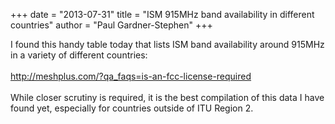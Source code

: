 +++
date = "2013-07-31"
title = "ISM 915MHz band availability in different countries"
author = "Paul Gardner-Stephen"
+++

<div class="post-body entry-content" id="post-body-6177533106568701076" itemprop="description articleBody">
I found this handy table today that lists ISM band availability around 915MHz in a variety of different countries:<br/>
<br/>
<a href="http://meshplus.com/?qa_faqs=is-an-fcc-license-required">http://meshplus.com/?qa_faqs=is-an-fcc-license-required</a><br/>
<br/>
While closer scrutiny is required, it is the best compilation of this data I have found yet, especially for countries outside of ITU Region 2.
<div></div>
</div>